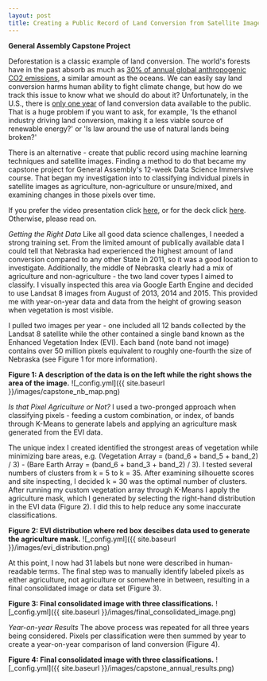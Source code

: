 ```yaml
---
layout: post
title: Creating a Public Record of Land Conversion from Satellite Images
---
```


**General Assembly Capstone Project**


Deforestation is a classic example of land conversion. The world's forests have in the past absorb as much as [30% of annual global anthropogenic CO2 emissions](http://www.nature.com/news/carbon-sequestration-managing-forests-in-uncertain-times-1.14687), a similar amount as the oceans. We can easily say land conversion harms human ability to fight climate change, but how do we track this issue to know what we should do about it? Unfortunately, in the U.S., there is [only one year](https://www.nwf.org/News-and-Magazines/Media-Center/News-by-Topic/Wildlife/2013/9-18-13-USDA-Data-Grasslands-Forests-Being-Converted-to-Cropland-at-Alarming-Rates.aspx) of land conversion data available to the public. That is a huge problem if you want to ask, for example, 'Is the ethanol industry driving land conversion, making it a less viable source of renewable energy?' or 'Is law around the use of natural lands being broken?'

There is an alternative - create that public record using machine learning techniques and satellite images. Finding a method to do that became my capstone project for General Assembly's 12-week Data Science Immersive course. That began my investigation into to classifying individual pixels in satellite images as agriculture, non-agriculture or unsure/mixed, and examining changes in those pixels over time. 

If you prefer the video presentation click [here](https://youtu.be/vFg5IiQpe-o), or for the deck click [here](https://github.com/ByronAllen/Portfolio/blob/master/Filling%20the%20Land%20Conversion%20Gap%20(with%20video%20link).pdf). Otherwise, please read on. 

*Getting the Right Data*
Like all good data science challenges, I needed a strong training set. From the limited amount of publically available data I could tell that Nebraska had experienced the highest amount of land conversion compared to any other State in 2011, so it was a good location to investigate. Additionally, the middle of Nebraska clearly had a mix of agriculture and non-agriculture - the two land cover types I aimed to classify. I visually inspected this area via Google Earth Engine and decided to use Landsat 8 images from August of 2013, 2014 and 2015. This provided me with year-on-year data and data from the height of growing season when vegetation is most visible.  

I pulled two images per year - one included all 12 bands collected by the Landsat 8 satellite while the other contained a single band known as the Enhanced Vegetation Index (EVI). Each band (note band not image) contains over 50 million pixels equivalent to roughly one-fourth the size of Nebraska (see Figure 1 for more information). 

**Figure 1: A description of the data is on the left while the right shows the area of the image.**
![_config.yml]({{ site.baseurl }}/images/capstone_nb_map.png) 

*Is that Pixel Agriculture or Not?*
I used a two-pronged approach when classifying pixels - feeding a custom combination, or index, of bands through K-Means to generate labels and applying an agriculture mask generated from the EVI data. 

The unique index I created identified the strongest areas of vegetation while minimizing bare areas, e.g. (Vegetation Array = (band_6 + band_5 + band_2) / 3) - (Bare Earth Array = (band_6 + band_3 + band_2) / 3). I tested several numbers of clusters from k = 5 to k = 35. After examining silhouette scores and site inspecting, I decided k = 30 was the optimal number of clusters. After running my custom vegetation array through K-Means I apply the agriculture mask, which I generated by selecting the right-hand distribution in the EVI data (Figure 2). I did this to help reduce any some inaccurate classifications. 

**Figure 2: EVI distribution where red box descibes data used to generate the agriculture mask.**
![_config.yml]({{ site.baseurl }}/images/evi_distribution.png) 

At this point, I now had 31 labels but none were described in human-readable terms. The final step was to manually identify labeled pixels as either agriculture, not agriculture or somewhere in between, resulting in a final consolidated image or data set (Figure 3).

**Figure 3: Final consolidated image with three classifications.**
![_config.yml]({{ site.baseurl }}/images/final_consolidated_image.png) 

*Year-on-year Results*
The above process was repeated for all three years being considered. Pixels per classification were then summed by year to create a year-on-year comparison of land conversion (Figure 4). 

**Figure 4: Final consolidated image with three classifications.**
![_config.yml]({{ site.baseurl }}/images/capstone_annual_results.png) 






